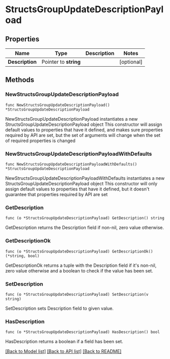 # StructsGroupUpdateDescriptionPayload

## Properties

Name | Type | Description | Notes
------------ | ------------- | ------------- | -------------
**Description** | Pointer to **string** |  | [optional] 

## Methods

### NewStructsGroupUpdateDescriptionPayload

`func NewStructsGroupUpdateDescriptionPayload() *StructsGroupUpdateDescriptionPayload`

NewStructsGroupUpdateDescriptionPayload instantiates a new StructsGroupUpdateDescriptionPayload object
This constructor will assign default values to properties that have it defined,
and makes sure properties required by API are set, but the set of arguments
will change when the set of required properties is changed

### NewStructsGroupUpdateDescriptionPayloadWithDefaults

`func NewStructsGroupUpdateDescriptionPayloadWithDefaults() *StructsGroupUpdateDescriptionPayload`

NewStructsGroupUpdateDescriptionPayloadWithDefaults instantiates a new StructsGroupUpdateDescriptionPayload object
This constructor will only assign default values to properties that have it defined,
but it doesn't guarantee that properties required by API are set

### GetDescription

`func (o *StructsGroupUpdateDescriptionPayload) GetDescription() string`

GetDescription returns the Description field if non-nil, zero value otherwise.

### GetDescriptionOk

`func (o *StructsGroupUpdateDescriptionPayload) GetDescriptionOk() (*string, bool)`

GetDescriptionOk returns a tuple with the Description field if it's non-nil, zero value otherwise
and a boolean to check if the value has been set.

### SetDescription

`func (o *StructsGroupUpdateDescriptionPayload) SetDescription(v string)`

SetDescription sets Description field to given value.

### HasDescription

`func (o *StructsGroupUpdateDescriptionPayload) HasDescription() bool`

HasDescription returns a boolean if a field has been set.


[[Back to Model list]](../README.md#documentation-for-models) [[Back to API list]](../README.md#documentation-for-api-endpoints) [[Back to README]](../README.md)



